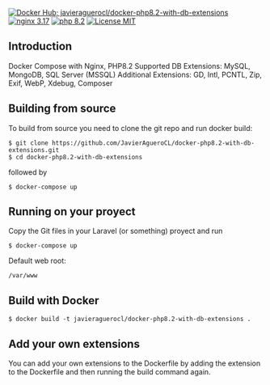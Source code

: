 [![Docker Hub; javieraguerocl/docker-php8.2-with-db-extensions](https://img.shields.io/badge/DOCKER%20HUB-javieraguerocl%2Fdocker--php8.2--with--db--extensions-blue?style=for-the-badge&logo=appveyor)](https://hub.docker.com/r/javieraguerocl/docker-php8.2-with-db-extensions) [![nginx 3.17](https://img.shields.io/badge/nginx-3.17-brightgreen.svg?&logo=nginx&logoColor=white&style=for-the-badge)](https://nginx.org/en/CHANGES) [![php 8.2](https://img.shields.io/badge/php--fpm-8.2-blue.svg?&logo=php&logoColor=white&style=for-the-badge)](https://secure.php.net/releases/7_4_5.php) [![License MIT](https://img.shields.io/badge/license-MIT-blue.svg?&style=for-the-badge)](https://github.com/JavierAgueroCL/docker-php8.2-with-db-extensions/blob/master/Docker/LICENCE)

## Introduction
Docker Compose with Nginx, PHP8.2
Supported DB Extensions: MySQL, MongoDB, SQL Server (MSSQL)
Additional Extensions: GD, Intl, PCNTL, Zip, Exif, WebP, Xdebug, Composer

## Building from source
To build from source you need to clone the git repo and run docker build:
```
$ git clone https://github.com/JavierAgueroCL/docker-php8.2-with-db-extensions.git
$ cd docker-php8.2-with-db-extensions
```

followed by
```
$ docker-compose up
```


## Running on your proyect
Copy the Git files in your Laravel (or something) proyect and run 
```
$ docker-compose up
```

Default web root:
```
/var/www
```

## Build with Docker
```
$ docker build -t javieraguerocl/docker-php8.2-with-db-extensions .
```

## Add your own extensions
You can add your own extensions to the Dockerfile by adding the extension to the Dockerfile and then running the build command again.